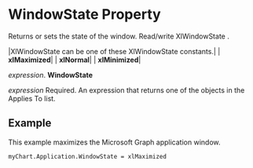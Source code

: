 
# WindowState Property

Returns or sets the state of the window. Read/write XlWindowState .



|XlWindowState can be one of these XlWindowState constants.|
| **xlMaximized**|
| **xlNormal**|
| **xlMinimized**|

 _expression_. **WindowState**

 _expression_ Required. An expression that returns one of the objects in the Applies To list.

## Example

This example maximizes the Microsoft Graph application window.


```
myChart.Application.WindowState = xlMaximized
```

